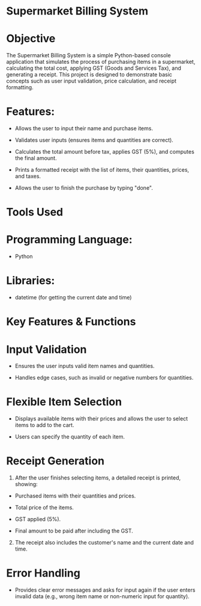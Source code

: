 # Supermarket Billing System
# Objective
The Supermarket Billing System is a simple Python-based console application that simulates the process of purchasing items in a supermarket, calculating the total cost, applying GST (Goods and Services Tax), and generating a receipt. This project is designed to demonstrate basic concepts such as user input validation, price calculation, and receipt formatting.

# Features:
* Allows the user to input their name and purchase items.

* Validates user inputs (ensures items and quantities are correct).

* Calculates the total amount before tax, applies GST (5%), and computes the final amount.

* Prints a formatted receipt with the list of items, their quantities, prices, and taxes.

* Allows the user to finish the purchase by typing "done".

# Tools Used
# Programming Language:
* Python

# Libraries:
* datetime (for getting the current date and time)

# Key Features & Functions
# Input Validation
* Ensures the user inputs valid item names and quantities.

* Handles edge cases, such as invalid or negative numbers for quantities.

# Flexible Item Selection
* Displays available items with their prices and allows the user to select items to add to the cart.

* Users can specify the quantity of each item.

# Receipt Generation
1. After the user finishes selecting items, a detailed receipt is printed, showing:

* Purchased items with their quantities and prices.

* Total price of the items.

* GST applied (5%).

* Final amount to be paid after including the GST.

2. The receipt also includes the customer's name and the current date and time.

# Error Handling
* Provides clear error messages and asks for input again if the user enters invalid data (e.g., wrong item name or non-numeric input for quantity).



